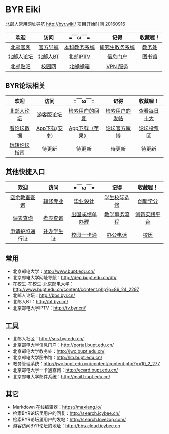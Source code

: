 # BYR Eiki
北邮人常用网址导航 http://byr.wiki/ 项目开始时间 20160916


|   欢迎      |  访问 |  =￣ω￣=  |记得 | 收藏喔！|
| :--------: | :--------:| :--: | :--------:| :--------:|
| [北邮官网](http://www.bupt.edu.cn/)  | [官方导航](http://dep.bupt.edu.cn/dh/) |  [本科教务系统](http://jwxt.bupt.edu.cn/)   |[研究生教务系统](http://yjxt.bupt.edu.cn/)|[教务处](http://jwc.bupt.edu.cn/)|
| [北邮人论坛](https://bbs.byr.cn/)| [北邮人BT](http://bt.byr.cn/) |[北邮IPTV](http://tv.byr.cn/) |[信息门户](http://my.bupt.edu.cn)|[图书馆](http://lib.bupt.edu.cn/)|
|[北邮贴吧](http://tieba.baidu.com/f?kw=%B1%B1%BE%A9%D3%CA%B5%E7%B4%F3%D1%A7)|[校园网](http://nic.bupt.edu.cn/)|[北邮邮箱](http://mail.bupt.edu.cn/)|[VPN 服务](http://nic.bupt.edu.cn/list/list.php?p=3_24_1)|||






## BYR论坛相关
|   欢迎      |  访问    | =￣ω￣=  |记得 | 收藏喔！|
| :--------: | :--:| :--: | :--:| :--:|
| [北邮人论坛](https://bbs.byr.cn/#!default)| [游客版论坛](http://bbs.cloud.icybee.cn)|[检索用户的回复](http://search.icybee.cn/) |[检索用户的发帖](http://search.lovezxp.com/)  |[查看每日十大](http://bbss.zhengzi.me/)|
|[看论坛数据](https://bbs.byr.cn/#!elite/path?v=/bbslists)|[App下载(安卓)](http://android.myapp.com/myapp/detail.htm?apkName=cn.byr.bbs.app)|[App下载（苹果）](https://itunes.apple.com/cn/app/bei-you-ren-lun-tan-bei-you/id1115232927?mt=8)|[论坛官方微博](http://weibo.com/byrbbs)|[论坛投票区](https://bbs.byr.cn/#!vote)|
|[玩转论坛指南](https://bbs.byr.cn/#!article/Talking/5852307)|待更新|待更新|待更新|待更新|待更新|




## 其他快捷入口
|   欢迎      |  访问 |  =￣ω￣=  |记得 | 收藏喔！|
| :--------: | :--------:| :--: | :--------:| :--------:|
|[空余教室查询](http://jwc.bupt.edu.cn/content/content.php?p=10_2_235)    | [辅修专业](http://jwc.bupt.edu.cn/list/list.php?p=7_50_1)|[毕业设计](http://jwc.bupt.edu.cn/list/list.php?p=9_38_1) | [学生校际选修](http://www.xueyuanlu.cn/)|[创新学分](http://jwc.bupt.edu.cn/list/list.php?p=9_39_1)|
|[课表查询](http://jwc.bupt.edu.cn/list/list.php?p=4_34_1) | [考表查询](http://jwc.bupt.edu.cn/list/list.php?p=4_35_1)| [出国成绩单办理](http://jwc.bupt.edu.cn/content/content.php?p=5_27_65)|[教学事务流程](http://jwc.bupt.edu.cn/content/content.php?p=5_68_111) |[创新实践平台](http://cslab.bupt.edu.cn/innovation/)|
|[申请护照通行证](http://xsc.bupt.edu.cn/content/content.php?p=27_26_48)|[补办学生证](http://xsc.bupt.edu.cn/content/content.php?p=27_26_48) |[校园一卡通](http://ecard.bupt.edu.cn/) |[办公电话](http://www.bupt.edu.cn/content/content.php?p=6_9_79) |[校历](http://www.bupt.edu.cn/content/content.php?p=6_10_80)






## 常用


* 北京邮电大学：http://www.bupt.edu.cn/
* 北京邮电大学网址导航：http://dep.bupt.edu.cn/dh/
* 在校生-在校生-北京邮电大学：http://www.bupt.edu.cn/content/content.php?p=86_24_2297
* 北邮人论坛：http://bbs.byr.cn/
* 北邮人BT：http://bt.byr.cn/
* 北京邮电大学IPTV：http://tv.byr.cn/

## 工具

* 北邮人社区：http://sns.byr.edu.cn/
* 北京邮电大学信息门户：http://portal.bupt.edu.cn/
* 北京邮电大学教务处：http://jwc.bupt.edu.cn/
* 北京邮电大学图书馆：http://lib.bupt.edu.cn/
* 教务管理系统：http://jwc.bupt.edu.cn/content/content.php?p=10_2_277
* 北京邮电大学一卡通查询：http://ecard.bupt.edu.cn/
* 北京邮电大学邮件系统：http://mail.bupt.edu.cn/

## 其它

* Markdown 在线编辑器：https://maxiang.io/
* 检索BYR论坛里用户的回复：http://search.icybee.cn/
* 检索BYR论坛里用户的发帖：http://search.lovezxp.com/
* 游客访问BYR论坛的地址：http://bbs.cloud.icybee.cn

